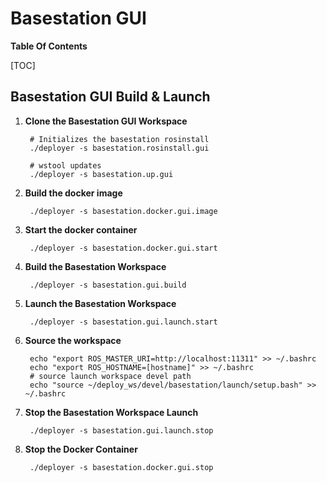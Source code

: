 # Basestation GUI

**Table Of Contents**

[TOC]


## Basestation GUI Build & Launch

1. **Clone the Basestation GUI Workspace**

        # Initializes the basestation rosinstall
        ./deployer -s basestation.rosinstall.gui

        # wstool updates
        ./deployer -s basestation.up.gui


2. **Build the docker image**

        ./deployer -s basestation.docker.gui.image

3. **Start the docker container**

        ./deployer -s basestation.docker.gui.start

4. **Build the Basestation Workspace**

        ./deployer -s basestation.gui.build

5. **Launch the Basestation Workspace**

        ./deployer -s basestation.gui.launch.start

6. **Source the workspace**

        echo "export ROS_MASTER_URI=http://localhost:11311" >> ~/.bashrc
        echo "export ROS_HOSTNAME=[hostname]" >> ~/.bashrc
        # source launch workspace devel path
        echo "source ~/deploy_ws/devel/basestation/launch/setup.bash" >> ~/.bashrc

7. **Stop the Basestation Workspace Launch**

        ./deployer -s basestation.gui.launch.stop

8. **Stop the Docker Container**

        ./deployer -s basestation.docker.gui.stop

